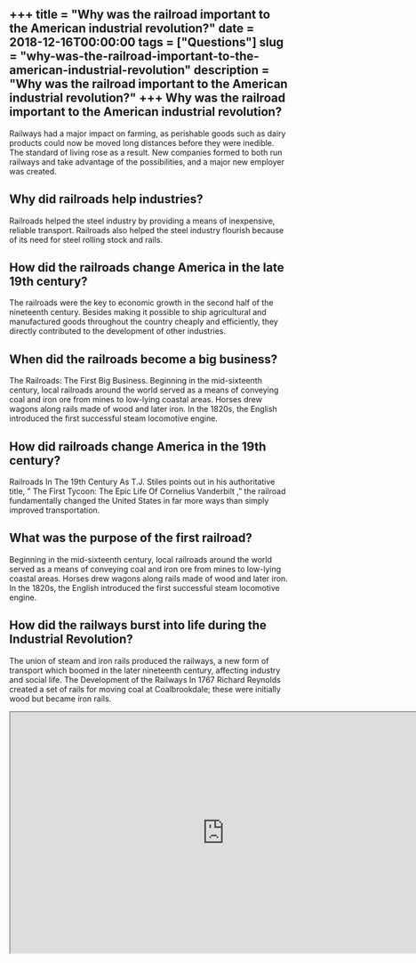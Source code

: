 +++
title = "Why was the railroad important to the American industrial revolution?"
date = 2018-12-16T00:00:00
tags = ["Questions"]
slug = "why-was-the-railroad-important-to-the-american-industrial-revolution"
description = "Why was the railroad important to the American industrial revolution?"
+++
Why was the railroad important to the American industrial revolution?
---------------------------------------------------------------------

Railways had a major impact on farming, as perishable goods such as dairy products could now be moved long distances before they were inedible. The standard of living rose as a result. New companies formed to both run railways and take advantage of the possibilities, and a major new employer was created.

Why did railroads help industries?
----------------------------------

Railroads helped the steel industry by providing a means of inexpensive, reliable transport. Railroads also helped the steel industry flourish because of its need for steel rolling stock and rails.

How did the railroads change America in the late 19th century?
--------------------------------------------------------------

The railroads were the key to economic growth in the second half of the nineteenth century. Besides making it possible to ship agricultural and manufactured goods throughout the country cheaply and efficiently, they directly contributed to the development of other industries.

When did the railroads become a big business?
---------------------------------------------

The Railroads: The First Big Business. Beginning in the mid-sixteenth century, local railroads around the world served as a means of conveying coal and iron ore from mines to low-lying coastal areas. Horses drew wagons along rails made of wood and later iron. In the 1820s, the English introduced the first successful steam locomotive engine.

How did railroads change America in the 19th century?
-----------------------------------------------------

Railroads In The 19th Century As T.J. Stiles points out in his authoritative title, ” The First Tycoon: The Epic Life Of Cornelius Vanderbilt ,” the railroad fundamentally changed the United States in far more ways than simply improved transportation.

What was the purpose of the first railroad?
-------------------------------------------

Beginning in the mid-sixteenth century, local railroads around the world served as a means of conveying coal and iron ore from mines to low-lying coastal areas. Horses drew wagons along rails made of wood and later iron. In the 1820s, the English introduced the first successful steam locomotive engine.

How did the railways burst into life during the Industrial Revolution?
----------------------------------------------------------------------

The union of steam and iron rails produced the railways, a new form of transport which boomed in the later nineteenth century, affecting industry and social life. The Development of the Railways In 1767 Richard Reynolds created a set of rails for moving coal at Coalbrookdale; these were initially wood but became iron rails.

<iframe allow="accelerometer; autoplay; clipboard-write; encrypted-media; gyroscope; picture-in-picture" allowfullscreen="" class="__youtube_prefs__  epyt-is-override  no-lazyload" data-no-lazy="1" data-origheight="433" data-origwidth="770" data-skipgform_ajax_framebjll="" height="433" id="_ytid_87173" loading="lazy" src="https://www.youtube.com/embed/46foHFxUvC8?enablejsapi=1&autoplay=0&cc_load_policy=0&cc_lang_pref=&iv_load_policy=1&loop=0&modestbranding=0&rel=1&fs=1&playsinline=0&autohide=2&theme=dark&color=red&controls=1&" title="YouTube player" width="770"></iframe>